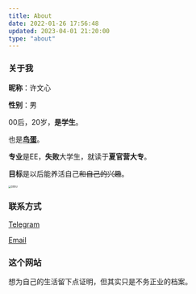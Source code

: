 ```yaml
---
title: About
date: 2022-01-26 17:56:48
updated: 2023-04-01 21:20:00
type: "about"
---
```


### 关于我

**昵称**：许文心

**性别**：男

00后，20岁，**是学生**。

也是[**鸟蛋**](https://space.bilibili.com/282994)。

**专业**是EE，**失败**大学生，就读于**夏官营大专**。

**目标**是以后能养活自己~~和自己的兴趣~~。

<img src="https://s2.loli.net/2023/04/24/4FDHhbzN1pAQsiI.png" alt="DEBU" style="zoom:33%;" />

### 联系方式

[Telegram](https://t.me/XwX12596)

[Email](mailto:xumh20@gmail.com)

### 这个网站
想为自己的生活留下点证明，但其实只是不务正业的档案。
